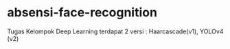 # absensi-face-recognition
Tugas Kelompok Deep Learning
terdapat 2 versi : Haarcascade(v1), YOLOv4 (v2)
